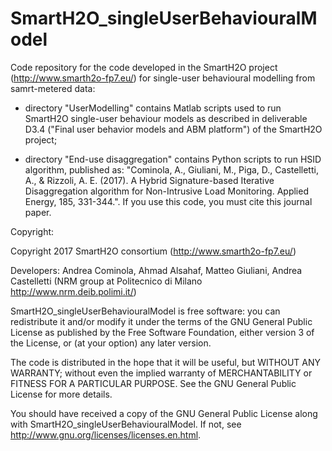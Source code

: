 # SmartH2O_singleUserBehaviouralModel
Code repository for the code developed in the SmartH2O project (http://www.smarth2o-fp7.eu/) for single-user behavioural modelling from samrt-metered data:

- directory "UserModelling" contains Matlab scripts used to run SmartH2O single-user behaviour models as described in deliverable D3.4 ("Final user behavior models and ABM platform") of the SmartH2O project;

- directory "End-use disaggregation" contains Python scripts to run HSID algorithm, published as: "Cominola, A., Giuliani, M., Piga, D., Castelletti, A., & Rizzoli, A. E. (2017). A Hybrid Signature-based Iterative Disaggregation algorithm for Non-Intrusive Load Monitoring. Applied Energy, 185, 331-344.". If you use this code, you must cite this journal paper.


Copyright:

Copyright 2017 SmartH2O consortium (http://www.smarth2o-fp7.eu/)

Developers: Andrea Cominola, Ahmad Alsahaf, Matteo Giuliani, Andrea Castelletti (NRM group at Politecnico di Milano http://www.nrm.deib.polimi.it/)

SmartH2O_singleUserBehaviouralModel is free software: you can redistribute it and/or modify it under the terms of the GNU General Public License as published by the Free Software Foundation, either version 3 of the License, or (at your option) any later version.

The code is distributed in the hope that it will be useful, but WITHOUT ANY WARRANTY; without even the implied warranty of MERCHANTABILITY or FITNESS FOR A PARTICULAR PURPOSE. See the GNU General Public License for more details.

You should have received a copy of the GNU General Public License along with SmartH2O_singleUserBehaviouralModel. If not, see http://www.gnu.org/licenses/licenses.en.html.



